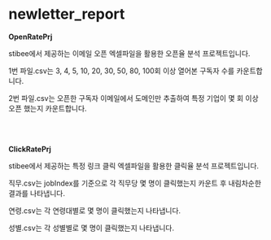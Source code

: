 # newletter_report

<b>OpenRatePrj</b>
<p>stibee에서 제공하는 이메일 오픈 엑셀파일을 활용한 오픈율 분석 프로젝트입니다.</p>
<p>1번 파일.csv는 3, 4, 5, 10, 20, 30, 50, 80, 100회 이상 열어본 구독자 수를 카운트합니다.</p>
<p>2번 파일.csv는 오픈한 구독자 이메일에서 도메인만 추출하여 특정 기업이 몇 회 이상 오픈 했는지 카운트합니다.</p>


<br>
<br>

<b>ClickRatePrj</b>
<p>stibee에서 제공하는 특정 링크 클릭 엑셀파일을 활용한 클릭율 분석 프로젝트입니다.</p>
<p>직무.csv는 jobIndex를 기준으로 각 직무당 몇 명이 클릭했는지 카운트 후 내림차순한 결과를 나타냅니다.</p>
<p>연령.csv는 각 연령대별로 몇 명이 클릭했는지 나타냅니다.</p>
<p>성별.csv는 각 성별별로 몇 명이 클릭했는지 나타냅니다.</p>
